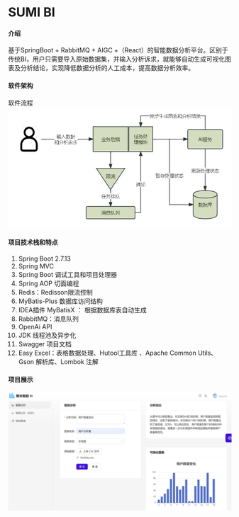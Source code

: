 # SUMI BI

#### 介绍
基于SpringBoot + RabbitMQ + AIGC +（React）的智能数据分析平台。区别于传统BI，用户只需要导入原始数据集，并输入分析诉求，就能够自动生成可视化图表及分析结论，实现降低数据分析的人工成本，提高数据分析效率。
#### 软件架构
软件流程
![输入图片说明](src/main/resources/%E6%9C%AA%E5%91%BD%E5%90%8D%E6%96%87%E4%BB%B6.jpg)
#### 项目技术栈和特点
1. Spring Boot 2.7.13
1. Spring MVC
1. Spring Boot 调试工具和项目处理器
1. Spring AOP 切面编程
1. Redis：Redisson限流控制
1. MyBatis-Plus 数据库访问结构
1. IDEA插件 MyBatisX ： 根据数据库表自动生成
1. RabbitMQ：消息队列
1. OpenAi API
1. JDK 线程池及异步化
1. Swagger 项目文档
1. Easy Excel：表格数据处理、Hutool工具库 、Apache Common Utils、Gson 解析库、Lombok 注解


#### 项目展示
![输入图片说明](src/main/resources/%E6%8D%95%E8%8E%B7.PNG)
